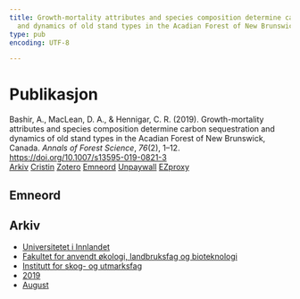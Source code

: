 ```yaml
---
title: Growth-mortality attributes and species composition determine carbon sequestration
  and dynamics of old stand types in the Acadian Forest of New Brunswick, Canada
type: pub
encoding: UTF-8

---
```

<h1>Publikasjon</h1>
<article id="csl-bib-container-KYD99CEZ" class="csl-bib-container">
  <div class="csl-bib-body"> <div class="csl-entry">Bashir, A., MacLean, D. A., &#38; Hennigar, C. R. (2019). Growth-mortality attributes and species composition determine carbon sequestration and dynamics of old stand types in the Acadian Forest of New Brunswick, Canada. <i>Annals of Forest Science</i>, <i>76</i>(2), 1–12. <a href="https://doi.org/10.1007/s13595-019-0821-3">https://doi.org/10.1007/s13595-019-0821-3</a></div> </div>
  <div class="csl-bib-buttons">
    <a href="#taxonomy-article-KYD99CEZ" alt="archive" class="csl-bib-button">Arkiv</a>
    <a href="https://app.cristin.no/results/show.jsf?id=1715630" alt="Cristin" class="csl-bib-button">Cristin</a>
    <a href="http://zotero.org/groups/5881554/items/KYD99CEZ" alt="Zotero" class="csl-bib-button">Zotero</a>
    <a href="#keywords-article-KYD99CEZ" alt="keywords" class="csl-bib-button">Emneord</a>
    <a href="https://link.springer.com/content/pdf/10.1007/s13595-019-0821-3.pdf" alt="Unpaywall" class="csl-bib-button">Unpaywall</a>
    <a href="https://link.springer.com/content/pdf/10.1007/s13595-019-0821-3.pdf" alt="EZproxy" class="csl-bib-button">EZproxy</a>
  </div>
  <div id="csl-bib-meta-container-KYD99CEZ"></div>
</article>
<div id="csl-bib-meta-KYD99CEZ" class="csl-bib-meta">
  <article id="keywords-article-KYD99CEZ" class="keywords-article">
    <h1>Emneord</h1>
    
  </article>
  <article id="taxonomy-article-KYD99CEZ" class="taxonomy-article">
    <h1>Arkiv</h1>
    <ul>
      <li><a href="{{< params subfolder >}}nn/archive/?key=3DCRN523">Universitetet i Innlandet</a></li>
      <li><a href="{{< params subfolder >}}nn/archive/?key=T77LXH6D">Fakultet for anvendt økologi, landbruksfag og bioteknologi</a></li>
      <li><a href="{{< params subfolder >}}nn/archive/?key=7TRARPE3">Institutt for skog- og utmarksfag</a></li>
      <li><a href="{{< params subfolder >}}nn/archive/?key=MXEW8QDW">2019</a></li>
      <li><a href="{{< params subfolder >}}nn/archive/?key=UZGN9CET">August</a></li>
    </ul>
  </article>
</div>
